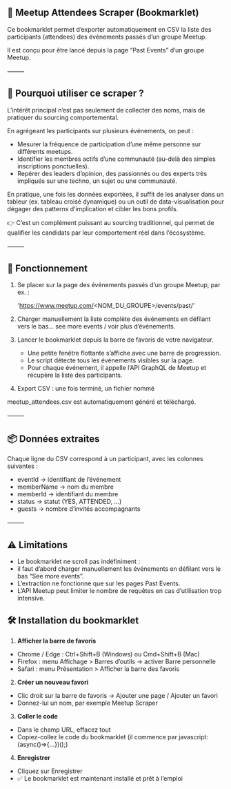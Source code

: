 ## 📌 Meetup Attendees Scraper (Bookmarklet)

Ce bookmarklet permet d’exporter automatiquement en CSV la liste des participants (attendees) des événements passés d’un groupe Meetup.

Il est conçu pour être lancé depuis la page “Past Events” d’un groupe Meetup.

⸻

## 🎯 Pourquoi utiliser ce scraper ?

L’intérêt principal n’est pas seulement de collecter des noms, mais de pratiquer du sourcing comportemental.

En agrégeant les participants sur plusieurs événements, on peut :
- Mesurer la fréquence de participation d’une même personne sur différents meetups.
- Identifier les membres actifs d’une communauté (au-delà des simples inscriptions ponctuelles).
- Repérer des leaders d’opinion, des passionnés ou des experts très impliqués sur une techno, un sujet ou une communauté.

En pratique, une fois les données exportées, il suffit de les analyser dans un tableur (ex. tableau croisé dynamique) ou un outil de data-visualisation pour dégager des patterns d’implication et cibler les bons profils.

👉 C’est un complément puissant au sourcing traditionnel, qui permet de qualifier les candidats par leur comportement réel dans l’écosystème.

⸻

## 🚀 Fonctionnement
1.	Se placer sur la page des événements passés d’un groupe Meetup, par ex. :

	'https://www.meetup.com/<NOM_DU_GROUPE>/events/past/'


2.	Charger manuellement la liste complète des événements en défilant vers le bas... see more events / voir plus d’événements.
3.	Lancer le bookmarklet depuis la barre de favoris de votre navigateur.
	- Une petite fenêtre flottante s’affiche avec une barre de progression.
	- Le script détecte tous les événements visibles sur la page.
	- Pour chaque événement, il appelle l’API GraphQL de Meetup et récupère la liste des participants.
4.	Export CSV : une fois terminé, un fichier nommé

meetup_attendees.csv est automatiquement généré et téléchargé.

⸻

## 📦 Données extraites

Chaque ligne du CSV correspond à un participant, avec les colonnes suivantes :
- eventId → identifiant de l’événement
- memberName → nom du membre
- memberId → identifiant du membre
- status → statut (YES, ATTENDED, …)
- guests → nombre d’invités accompagnants

⸻

## ⚠️ Limitations
- Le bookmarklet ne scroll pas indéfiniment :
- il faut d’abord charger manuellement les événements en défilant vers le bas “See more events”.
- L’extraction ne fonctionne que sur les pages Past Events.
- L’API Meetup peut limiter le nombre de requêtes en cas d’utilisation trop intensive.

## 🛠️ Installation du bookmarklet

1. **Afficher la barre de favoris**
- Chrome / Edge : Ctrl+Shift+B (Windows) ou Cmd+Shift+B (Mac)
- Firefox : menu Affichage > Barres d’outils → activer Barre personnelle
- Safari : menu Présentation > Afficher la barre des favoris

2. **Créer un nouveau favori**
- Clic droit sur la barre de favoris → Ajouter une page / Ajouter un favori
- Donnez-lui un nom, par exemple Meetup Scraper

3. **Coller le code**
- Dans le champ URL, effacez tout
- Copiez-collez le code du bookmarklet (il commence par javascript:(async()=>{...})();)

4. **Enregistrer**
- Cliquez sur Enregistrer
- ✅ Le bookmarklet est maintenant installé et prêt à l’emploi

